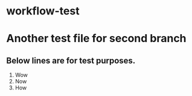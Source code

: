 # workflow-test
# Another test file for second branch

## Below lines are for test purposes.
1. Wow
2. Now
3. How
